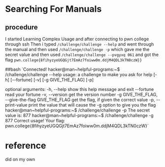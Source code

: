# Searching For Manuals

## procedure 
I started Learning Complex Usage and after connecting to pwn college through ssh Then i typed `/challenge/challenge --help` and went through the manual and then used `/challenge/challenge -p` which gave me the secret value 
and then used `/challenge/challenge --pvgyxq 061` 
and got the flag `pwn.college{8fihyzyeUGQGjt7EmAz7foiww0m.ddjM4QDL3kTN0czW}}`



##bash
`Connected!
hacker@man~helpful-programs:~$ /challenge/challenge --help
usage: a challenge to make you ask for help [-h] [--fortune] [-v]
                                            [-g GIVE_THE_FLAG] [-p]

optional arguments:
  -h, --help            show this help message and exit
  --fortune             read your fortune
  -v, --version         get the version number
  -g GIVE_THE_FLAG, --give-the-flag GIVE_THE_FLAG
                        get the flag, if given the correct value
  -p, --print-value     print the value that will cause the -g option to
                        give you the flag
hacker@man~helpful-programs:~$ /challenge/challenge -p
The secret value is: 877
hacker@man~helpful-programs:~$ /challenge/challenge -g 877
Correct usage! Your flag: pwn.college{8fihyzyeUGQGjt7EmAz7foiww0m.ddjM4QDL3kTN0czW}`

# reference 
did on my own

